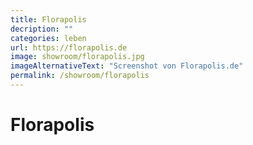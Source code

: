 ```yaml
---
title: Florapolis
decription: ""
categories: leben
url: https://florapolis.de
image: showroom/florapolis.jpg
imageAlternativeText: "Screenshot von Florapolis.de"
permalink: /showroom/florapolis
---
```


# Florapolis
